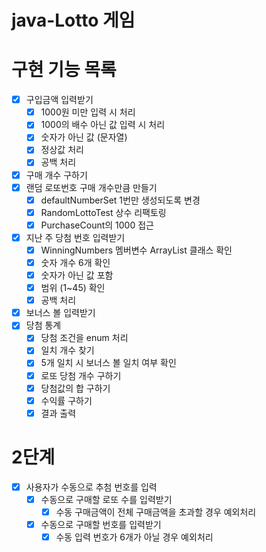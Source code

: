 # java-Lotto 게임

# 구현 기능 목록

- [x] 구입금액 입력받기
    - [x] 1000원 미만 입력 시 처리
    - [x] 1000의 배수 아닌 값 입력 시 처리
    - [x] 숫자가 아닌 값 (문자열)
    - [x] 정상값 처리
    - [x] 공백 처리
- [x] 구매 개수 구하기
- [x] 랜덤 로또번호 구매 개수만큼 만들기
    - [x] defaultNumberSet 1번만 생성되도록 변경
    - [x] RandomLottoTest 상수 리팩토링
    - [x] PurchaseCount의 1000 접근
- [x] 지난 주 당첨 번호 입력받기
    - [x] WinningNumbers 멤버변수 ArrayList 클래스 확인
    - [x] 숫자 개수 6개 확인
    - [x] 숫자가 아닌 값 포함
    - [x] 범위 (1~45) 확인
    - [x] 공백 처리
- [x] 보너스 볼 입력받기
- [x] 당첨 통계
    - [x] 당첨 조건을 enum 처리
    - [x] 일치 개수 찾기
    - [x] 5개 일치 시 보너스 볼 일치 여부 확인
    - [x] 로또 당첨 개수 구하기
    - [x] 당첨값의 합 구하기
    - [x] 수익률 구하기
    - [x] 결과 출력
    
# 2단계

- [x] 사용자가 수동으로 추첨 번호를 입력
    - [x] 수동으로 구매할 로또 수를 입력받기
        - [x] 수동 구매금액이 전체 구매금액을 초과할 경우 예외처리
    - [x] 수동으로 구매할 번호를 입력받기   
        - [x] 수동 입력 번호가 6개가 아닐 경우 예외처리